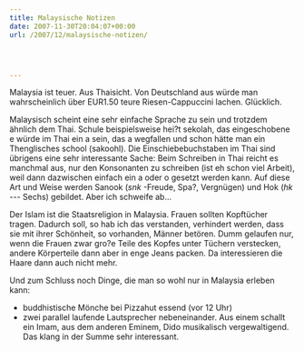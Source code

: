 ```yaml
---
title: Malaysische Notizen
date: 2007-11-30T20:04:07+00:00
url: /2007/12/malaysische-notizen/




---
```

Malaysia ist teuer. Aus Thaisicht. Von Deutschland aus würde man wahrscheinlich über EUR1.50 teure Riesen-Cappuccini lachen. Glücklich.

Malaysisch scheint eine sehr einfache Sprache zu sein und trotzdem ähnlich dem Thai. Schule beispielsweise hei?t sekolah, das eingeschobene e würde im Thai ein a sein, das a wegfallen und schon hätte man ein Thenglisches school (sakoohl). Die Einschiebebuchstaben im Thai sind übrigens eine sehr interessante Sache: Beim Schreiben in Thai reicht es manchmal aus, nur den Konsonanten zu schreiben (ist eh schon viel Arbeit), weil dann dazwischen einfach ein a oder o gesetzt werden kann. Auf diese Art und Weise werden Sanook (_snk_ -Freude, Spa?, Vergnügen) und Hok (_hk_ --- Sechs) gebildet. Aber ich schweife ab...

Der Islam ist die Staatsreligion in Malaysia. Frauen sollten Kopftücher tragen. Dadurch soll, so hab ich das verstanden, verhindert werden, dass sie mit ihrer Schönheit, so vorhanden, Männer betören. Dumm gelaufen nur, wenn die Frauen zwar gro?e Teile des Kopfes unter Tüchern verstecken, andere Körperteile dann aber in enge Jeans packen. Da interessieren die Haare dann auch nicht mehr.

Und zum Schluss noch Dinge, die man so wohl nur in Malaysia erleben kann:

* buddhistische Mönche bei Pizzahut essend (vor 12 Uhr)
* zwei parallel laufende Lautsprecher nebeneinander. Aus einem schallt ein Imam, aus dem anderen Eminem, Dido musikalisch vergewaltigend. Das klang in der Summe sehr interessant.
